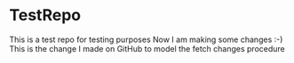 # TestRepo
This is a test repo for testing purposes
Now I am making some changes :-)
This is the change I made on GitHub to model the fetch changes procedure
